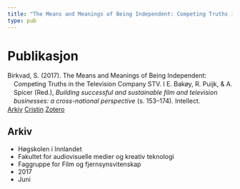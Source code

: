 ```yaml
---
title: "The Means and Meanings of Being Independent: Competing Truths in the Television Company STV"
type: pub
---
```

<h1>Publikasjon</h1>
<article id="csl-bib-container-47FH2N2V" class="csl-bib-container">
  <div class="csl-bib-body" style="line-height: 1.35; padding-left: 1em; text-indent:-1em;">
  <div class="csl-entry">Birkvad, S. (2017). The Means and Meanings of Being Independent: Competing Truths in the Television Company STV. I E. Bak&#xF8;y, R. Puijk, &amp; A. Spicer (Red.), <i>Building successful and sustainable film and television businesses: a cross-national perspective</i> (s. 153&#x2013;174). Intellect.</div>
</div>
  <div class="csl-bib-buttons">
    <a href="#taxonomy-article-47FH2N2V" class="csl-bib-button">Arkiv</a>
    <a href="https://app.cristin.no/results/show.jsf?id=1478965" alt="Cristin URL" class="csl-bib-button">Cristin</a>
    <a href="http://zotero.org/groups/5022929/items/47FH2N2V" alt="Zotero URL" class="csl-bib-button">Zotero</a>
  </div>
  <div id="csl-bib-meta-container-47FH2N2V"></div>
</article>
<div id="csl-bib-meta-47FH2N2V" class="csl-bib-meta">
  <article id="taxonomy-article-47FH2N2V" class="taxonomy-article">
    <h1>Arkiv</h1>
    <ul>
      <li>Høgskolen i Innlandet</li>
      <li>Fakultet for audiovisuelle medier og kreativ teknologi</li>
      <li>Faggruppe for Film og fjernsynsvitenskap</li>
      <li>2017</li>
      <li>Juni</li>
    </ul>
  </article>
</div>
